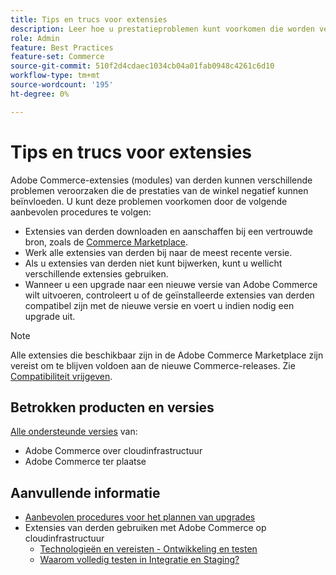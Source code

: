 ```yaml
---
title: Tips en trucs voor extensies
description: Leer hoe u prestatieproblemen kunt voorkomen die worden veroorzaakt door Adobe Commerce-extensies van derden.
role: Admin
feature: Best Practices
feature-set: Commerce
source-git-commit: 510f2d4cdaec1034cb04a01fab0948c4261c6d10
workflow-type: tm+mt
source-wordcount: '195'
ht-degree: 0%

---
```



# Tips en trucs voor extensies

Adobe Commerce-extensies (modules) van derden kunnen verschillende problemen veroorzaken die de prestaties van de winkel negatief kunnen beïnvloeden. U kunt deze problemen voorkomen door de volgende aanbevolen procedures te volgen:

- Extensies van derden downloaden en aanschaffen bij een vertrouwde bron, zoals de [Commerce Marketplace](https://marketplace.magento.com/extensions.html).
- Werk alle extensies van derden bij naar de meest recente versie.
- Als u extensies van derden niet kunt bijwerken, kunt u wellicht verschillende extensies gebruiken.
- Wanneer u een upgrade naar een nieuwe versie van Adobe Commerce wilt uitvoeren, controleert u of de geïnstalleerde extensies van derden compatibel zijn met de nieuwe versie en voert u indien nodig een upgrade uit.

>[!NOTE]
>
> Alle extensies die beschikbaar zijn in de Adobe Commerce Marketplace zijn vereist om te blijven voldoen aan de nieuwe Commerce-releases. Zie [Compatibiliteit vrijgeven](https://developer.adobe.com/commerce/marketplace/guides/sellers/compatibility/releases/).

## Betrokken producten en versies

[Alle ondersteunde versies](../../../release/versions.md) van:

- Adobe Commerce over cloudinfrastructuur
- Adobe Commerce ter plaatse

## Aanvullende informatie

- [Aanbevolen procedures voor het plannen van upgrades](../../../upgrade/prepare/best-practices.md)
- Extensies van derden gebruiken met Adobe Commerce op cloudinfrastructuur
   - [Technologieën en vereisten - Ontwikkeling en testen](https://devdocs.magento.com/cloud/requirements/cloud-requirements.html#cloud-req-devtest)
   - [Waarom volledig testen in Integratie en Staging?](https://devdocs.magento.com/cloud/live/live.html#whytest)
